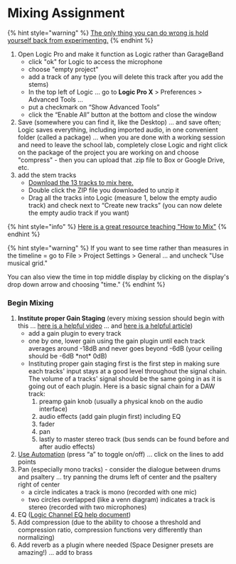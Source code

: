 # Mixing Assignment

{% hint style="warning" %}
[The only thing you can do wrong is hold yourself back from experimenting.](https://www.landr.com/en/how-to-mix)
{% endhint %}

1. Open Logic Pro and make it function as Logic rather than GarageBand
   * click "ok" for Logic to access the microphone
   * choose "empty project"
   * add a track of any type \(you will delete this track after you add the stems\)
   * In the top left of Logic … go to **Logic Pro X** &gt; Preferences &gt; Advanced Tools …
   * put a checkmark on “Show Advanced Tools”
   * click the “Enable All” button at the bottom and close the window
2. Save \(somewhere you can find it, like the Desktop\) … and save often; Logic saves everything, including imported audio, in one convenient folder \(called a package\) ... when you are done with a working session and need to leave the school lab, completely close Logic and right click on the package of the project you are working on and choose "compress" - then you can upload that .zip file to Box or Google Drive, etc.
3. add the stem tracks
   * [Download the 13 tracks to mix here.](https://baylor.box.com/shared/static/vsv0r2qy3iteulvnp2us93hrsfn8obm5.zip)
   * Double click the ZIP file you downloaded to unzip it
   * Drag all the tracks into Logic \(measure 1, below the empty audio track\) and check next to “Create new tracks” \(you can now delete the empty audio track if you want\)

{% hint style="info" %}
[Here is a great resource teaching "How to Mix"](https://www.landr.com/en/how-to-mix/)
{% endhint %}

{% hint style="warning" %}
If you want to see time rather than measures in the timeline = go to File &gt; Project Settings &gt; General ... and uncheck "Use musical grid."

You can also view the time in top middle display by clicking on the display's drop down arrow and choosing "time."
{% endhint %}

### Begin Mixing

1. **Institute proper Gain Staging** \(every mixing session should begin with this ... [here is a helpful video](https://www.youtube.com/watch?time_continue=8&v=UvclmTMmGv0) ... and [here is a helpful article](https://www.soundonsound.com/techniques/gain-staging-your-daw-software)\)
   * add a gain plugin to every track
   * one by one, lower gain using the gain plugin until each track averages around -18dB and never goes beyond -6dB \(your ceiling should be -6dB \*not\* 0dB\)
   * Instituting proper gain staging first is the first step in making sure each tracks' input stays at a good level throughout the signal chain. The volume of a tracks' signal should be the same going in as it is going out of each plugin. Here is a basic signal chain for a DAW track:
     1. preamp gain knob \(usually a physical knob on the audio interface\)
     2. audio effects \(add gain plugin first\) including EQ
     3. fader
     4. pan
     5. lastly to master stereo track \(bus sends can be found before and after audio effects\)
2. [Use Automation](https://support.apple.com/kb/PH24489?locale=en_US&viewlocale=en_US) \(press “a” to toggle on/off\) … click on the lines to add points
3. Pan \(especially mono tracks\) - consider the dialogue between drums and psaltery … try    panning the drums left of center and the psaltery right of center
   * a circle indicates a track is mono \(recorded with one mic\)
   * two circles overlapped \(like a venn diagram\) indicates a track is stereo \(recorded with two microphones\)
4. EQ \([Logic Channel EQ help document](https://support.apple.com/kb/PH27553?locale=en_US&viewlocale=en_US)\)
5. Add compression \(due to the ability to choose a threshold and compression ratio, compression functions very differently than normalizing\)
6. Add reverb as a plugin where needed \(Space Designer presets are amazing!\) … add to brass

### 

